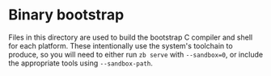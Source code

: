 # Binary bootstrap

Files in this directory are used to build the bootstrap C compiler and shell for each platform.
These intentionally use the system's toolchain to produce,
so you will need to either run `zb serve` with `--sandbox=0`,
or include the appropriate tools using `--sandbox-path`.
